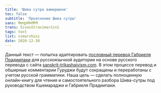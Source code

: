 ```yaml
---
title: 'Шива сутра вимаршини'
toc: false
subtitle: 'Прояснение Шива сутры'
sans: शिवसूत्रविमर्शिनी
trans: Śivasūtravimarśinī
tags: text
list: vimarshini
date: 2020-12-30
---
```


Данный текст — попытка адаптировать [пословный перевод Габриеля Прадиипаки](https://www.sanskrit-trikashaivism.com/ru/shiva-sutra-vimarshini-introduction-trika-scriptures-non-dual-shaivism-of-kashmir-ru/547) для русскоязычной аудитории на основе русского перевода с сайта [sanskrit-trikashaivism.com](https://www.sanskrit-trikashaivism.com). В этом процессе перевод и обширные комментарии Гуруджи будут сокращены и переработаны с учетом русской грамматики. Наша цель — сделать полноценную онлайн-книгу для чтения и самостоятельного разбора Шива-сутры под руководством Кшемараджи и Габриеля Прадиипаки.



